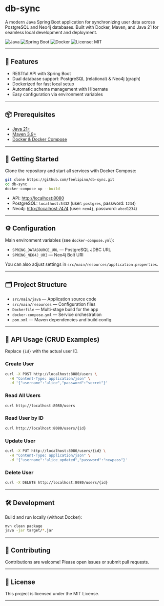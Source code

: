 # db-sync

A modern Java Spring Boot application for synchronizing user data across PostgreSQL and Neo4j databases. Built with Docker, Maven, and Java 21 for seamless local development and deployment.

![Java](https://img.shields.io/badge/Java-21-blue)
![Spring Boot](https://img.shields.io/badge/Spring%20Boot-3.4.4-brightgreen)
![Docker](https://img.shields.io/badge/Docker-Ready-blue)
![License: MIT](https://img.shields.io/badge/License-MIT-yellow.svg)

---

## 🚀 Features

- RESTful API with Spring Boot
- Dual database support: PostgreSQL (relational) & Neo4j (graph)
- Dockerized for fast local setup
- Automatic schema management with Hibernate
- Easy configuration via environment variables

---

## 📦 Prerequisites

- [Java 21+](https://adoptium.net/)
- [Maven 3.9+](https://maven.apache.org/)
- [Docker & Docker Compose](https://docs.docker.com/compose/)

---

## 🏁 Getting Started

Clone the repository and start all services with Docker Compose:

```bash
git clone https://github.com/feelipino/db-sync.git
cd db-sync
docker-compose up --build
```

- API: [http://localhost:8080](http://localhost:8080)
- PostgreSQL: `localhost:5432` (user: `postgres`, password: `1234`)
- Neo4j: [http://localhost:7474](http://localhost:7474) (user: `neo4j`, password: `abcd1234`)

---

## ⚙️ Configuration

Main environment variables (see `docker-compose.yml`):

- `SPRING_DATASOURCE_URL` — PostgreSQL JDBC URL
- `SPRING_NEO4J_URI` — Neo4j Bolt URI

You can also adjust settings in `src/main/resources/application.properties`.

---

## 🗂️ Project Structure

- `src/main/java` — Application source code
- `src/main/resources` — Configuration files
- `Dockerfile` — Multi-stage build for the app
- `docker-compose.yml` — Service orchestration
- `pom.xml` — Maven dependencies and build config

---

## 🧪 API Usage (CRUD Examples)

Replace `{id}` with the actual user ID.

### Create User

```bash
curl -X POST http://localhost:8080/users \
  -H "Content-Type: application/json" \
  -d '{"username":"alice","password":"secret"}'
```

### Read All Users

```bash
curl http://localhost:8080/users
```

### Read User by ID

```bash
curl http://localhost:8080/users/{id}
```

### Update User

```bash
curl -X PUT http://localhost:8080/users/{id} \
  -H "Content-Type: application/json" \
  -d '{"username":"alice_updated","password":"newpass"}'
```

### Delete User

```bash
curl -X DELETE http://localhost:8080/users/{id}
```

---

## 🛠️ Development

Build and run locally (without Docker):

```bash
mvn clean package
java -jar target/*.jar
```

---

## 🤝 Contributing

Contributions are welcome! Please open issues or submit pull requests.

---

## 📄 License

This project is licensed under the MIT License.

---
